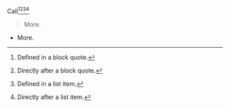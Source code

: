 Call[^1][^2][^3][^4]

> [^1]: Defined in a block quote.
>
> More.
[^2]: Directly after a block quote.

* [^3]: Defined in a list item.

  More.
[^4]: Directly after a list item.
